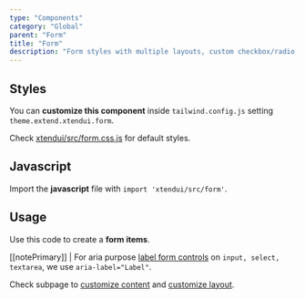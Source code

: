 ```yaml
---
type: "Components"
category: "Global"
parent: "Form"
title: "Form"
description: "Form styles with multiple layouts, custom checkbox/radio, javascript validation, and more."
---
```


## Styles

You can **customize this component** inside `tailwind.config.js` setting `theme.extend.xtendui.form`.

Check [xtendui/src/form.css.js](https://github.com/minimit/xtendui/blob/beta/src/form.css.js) for default styles.

## Javascript

Import the **javascript** file with `import 'xtendui/src/form'`.


## Usage

Use this code to create a **form items**.

[[notePrimary]]
| For aria purpose [label form controls](https://www.w3.org/WAI/tutorials/forms/labels/) on `input, select, textarea`, we use `aria-label="Label"`.

<demo>
  <demoinline src="demos/components/form/usage">
  </demoinline>
</demo>

Check subpage to [customize content](/components/form/content) and [customize layout](/components/form/layout).
